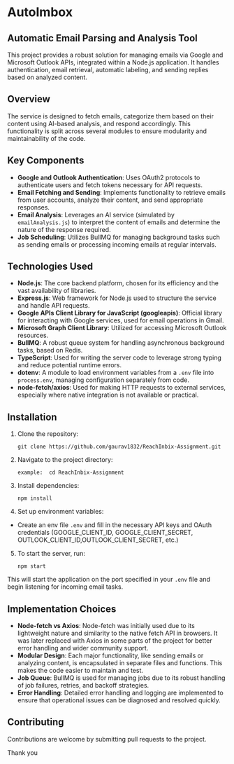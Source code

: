 # AutoImbox
## Automatic Email Parsing and Analysis Tool

This project provides a robust solution for managing emails via Google and Microsoft Outlook APIs, integrated within a Node.js application. It handles authentication, email retrieval, automatic labeling, and sending replies based on analyzed content.

## Overview

The service is designed to fetch emails, categorize them based on their content using AI-based analysis, and respond accordingly. This functionality is split across several modules to ensure modularity and maintainability of the code.

## Key Components

- **Google and Outlook Authentication**: Uses OAuth2 protocols to authenticate users and fetch tokens necessary for API requests.
- **Email Fetching and Sending**: Implements functionality to retrieve emails from user accounts, analyze their content, and send appropriate responses.
- **Email Analysis**: Leverages an AI service (simulated by `emailAnalysis.js`) to interpret the content of emails and determine the nature of the response required.
- **Job Scheduling**: Utilizes BullMQ for managing background tasks such as sending emails or processing incoming emails at regular intervals.

## Technologies Used

- **Node.js**: The core backend platform, chosen for its efficiency and the vast availability of libraries.
- **Express.js**: Web framework for Node.js used to structure the service and handle API requests.
- **Google APIs Client Library for JavaScript (googleapis)**: Official library for interacting with Google services, used for email operations in Gmail.
- **Microsoft Graph Client Library**: Utilized for accessing Microsoft Outlook resources.
- **BullMQ**: A robust queue system for handling asynchronous background tasks, based on Redis.
- **TypeScript**: Used for writing the server code to leverage strong typing and reduce potential runtime errors.
- **dotenv**: A module to load environment variables from a `.env` file into `process.env`, managing configuration separately from code.
- **node-fetch/axios**: Used for making HTTP requests to external services, especially where native integration is not available or practical.


## Installation

1. Clone the repository:
    ``` 
    git clone https://github.com/gaurav1832/ReachInbix-Assignment.git 
    ```
2. Navigate to the project directory: 
    ``` 
    example:  cd ReachInbix-Assignment
    ```

3. Install dependencies:
    ```
    npm install
    ```
4. Set up environment variables:
- Create an env file `.env` and fill in the necessary API keys and OAuth credentials (GOOGLE_CLIENT_ID, GOOGLE_CLIENT_SECRET, OUTLOOK_CLIENT_ID,OUTLOOK_CLIENT_SECRET, etc.)

5. To start the server, run:
    ```
    npm start
    ```
This will start the application on the port specified in your `.env` file and begin listening for incoming email tasks.

## Implementation Choices

- **Node-fetch vs Axios**: Node-fetch was initially used due to its lightweight nature and similarity to the native fetch API in browsers. It was later replaced with Axios in some parts of the project for better error handling and wider community support.
- **Modular Design**: Each major functionality, like sending emails or analyzing content, is encapsulated in separate files and functions. This makes the code easier to maintain and test.
- **Job Queue**: BullMQ is used for managing jobs due to its robust handling of job failures, retries, and backoff strategies.
- **Error Handling**: Detailed error handling and logging are implemented to ensure that operational issues can be diagnosed and resolved quickly.

## Contributing

Contributions are welcome by submitting pull requests to the project.

Thank you







